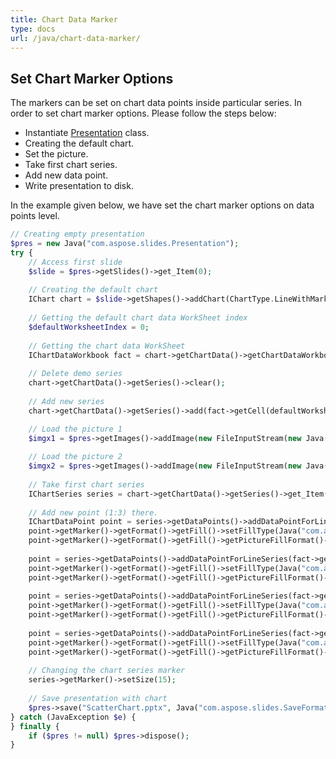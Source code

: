 ```yaml
---
title: Chart Data Marker
type: docs
url: /java/chart-data-marker/
---
```


## **Set Chart Marker Options**
The markers can be set on chart data points inside particular series. In order to set chart marker options. Please follow the steps below:

- Instantiate [Presentation](https://apireference.aspose.com/slides/java/com.aspose.slides/Presentation) class.
- Creating the default chart.
- Set the picture.
- Take first chart series.
- Add new data point.
- Write presentation to disk.

In the example given below, we have set the chart marker options on data points level.

```php
// Creating empty presentation
$pres = new Java("com.aspose.slides.Presentation");
try {
    // Access first slide
    $slide = $pres->getSlides()->get_Item(0);
    
    // Creating the default chart
    IChart chart = $slide->getShapes()->addChart(ChartType.LineWithMarkers, 0, 0, 400, 400);
    
    // Getting the default chart data WorkSheet index
    $defaultWorksheetIndex = 0;
    
    // Getting the chart data WorkSheet
    IChartDataWorkbook fact = chart->getChartData()->getChartDataWorkbook();
    
    // Delete demo series
    chart->getChartData()->getSeries()->clear();
    
    // Add new series
    chart->getChartData()->getSeries()->add(fact->getCell(defaultWorksheetIndex, 1, 1, "Series 1"), chart->getType());

    // Load the picture 1
    $imgx1 = $pres->getImages()->addImage(new FileInputStream(new Java("java.io.File", "Desert.jpg")));
    
    // Load the picture 2
    $imgx2 = $pres->getImages()->addImage(new FileInputStream(new Java("java.io.File", "Tulips.jpg")));
    
    // Take first chart series
    IChartSeries series = chart->getChartData()->getSeries()->get_Item(0);
    
    // Add new point (1:3) there.
    IChartDataPoint point = series->getDataPoints()->addDataPointForLineSeries(fact->getCell(defaultWorksheetIndex, 1, 1, (double) 4.5));
    point->getMarker()->getFormat()->getFill()->setFillType(Java("com.aspose.slides.FillType")->Picture);
    point->getMarker()->getFormat()->getFill()->getPictureFillFormat()->getPicture()->setImage($imgx1);
    
    point = series->getDataPoints()->addDataPointForLineSeries(fact->getCell(defaultWorksheetIndex, 2, 1, (double) 2.5));
    point->getMarker()->getFormat()->getFill()->setFillType(Java("com.aspose.slides.FillType")->Picture);
    point->getMarker()->getFormat()->getFill()->getPictureFillFormat()->getPicture()->setImage($imgx2);
    
    point = series->getDataPoints()->addDataPointForLineSeries(fact->getCell(defaultWorksheetIndex, 3, 1, (double) 3.5));
    point->getMarker()->getFormat()->getFill()->setFillType(Java("com.aspose.slides.FillType")->Picture);
    point->getMarker()->getFormat()->getFill()->getPictureFillFormat()->getPicture()->setImage($imgx1);
    
    point = series->getDataPoints()->addDataPointForLineSeries(fact->getCell(defaultWorksheetIndex, 4, 1, (double) 4.5));
    point->getMarker()->getFormat()->getFill()->setFillType(Java("com.aspose.slides.FillType")->Picture);
    point->getMarker()->getFormat()->getFill()->getPictureFillFormat()->getPicture()->setImage($imgx2);
    
    // Changing the chart series marker
    series->getMarker()->setSize(15);
    
    // Save presentation with chart
    $pres->save("ScatterChart.pptx", Java("com.aspose.slides.SaveFormat")->Pptx);
} catch (JavaException $e) {
} finally {
    if ($pres != null) $pres->dispose();
}
```